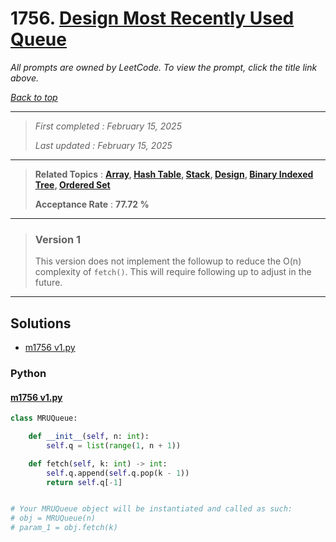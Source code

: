 # 1756. [Design Most Recently Used Queue](<https://leetcode.com/problems/design-most-recently-used-queue>)

*All prompts are owned by LeetCode. To view the prompt, click the title link above.*

*[Back to top](<../README.md>)*

------

> *First completed : February 15, 2025*
>
> *Last updated : February 15, 2025*

------

> **Related Topics** : **[Array](<by_topic/Array.md>), [Hash Table](<by_topic/Hash Table.md>), [Stack](<by_topic/Stack.md>), [Design](<by_topic/Design.md>), [Binary Indexed Tree](<by_topic/Binary Indexed Tree.md>), [Ordered Set](<by_topic/Ordered Set.md>)**
>
> **Acceptance Rate** : **77.72 %**

------

> ### Version 1
> 
> This version does not implement the followup to reduce the O(n) complexity of `fetch()`.
> This will require following up to adjust in the future.
> 

------

## Solutions

- [m1756 v1.py](<../my-submissions/m1756 v1.py>)
### Python
#### [m1756 v1.py](<../my-submissions/m1756 v1.py>)
```Python
class MRUQueue:

    def __init__(self, n: int):
        self.q = list(range(1, n + 1))

    def fetch(self, k: int) -> int:
        self.q.append(self.q.pop(k - 1))
        return self.q[-1]


# Your MRUQueue object will be instantiated and called as such:
# obj = MRUQueue(n)
# param_1 = obj.fetch(k)
```

